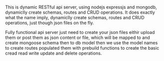 This is dynamic RESTful api server, using nodejs expressjs and mongodb, dynamiclly create schemas, routes and CRUD operations.
It does exactly what the name imply, dynamiclly create schemas, routes and CRUD operations, just though json files on the fly.

Fully functional api server just need to create your json files eithir upload them or post them as json content or file, which will be mapped to and create mongoose schema then to db model then we  use the model names to create routes populated them  with prebuild functions to create the basic cread read write update and delete operations.
